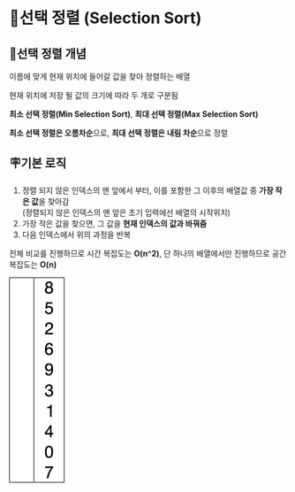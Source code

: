 # 🔑선택 정렬 (Selection Sort)



## 🎇선택 정렬 개념
이름에 맞게 현재 위치에 들어갈 값을 찾아 정렬하는 배열  

현재 위치에 저장 될 값의 크기에 따라 두 개로 구분됨  

**최소 선택 정렬(Min Selection Sort)**, **최대 선택 정렬(Max Selection Sort)**  

**최소 선택 정렬은 오름차순**으로, **최대 선택 정렬은 내림 차순**으로 정렬  

## 🪧기본 로직

1. 정렬 되지 않은 인덱스의 맨 앞에서 부터, 이를 포함한 그 이후의 배열값 중 **가장 작은 값**을 찾아감  
(정렬되지 않은 인덱스의 맨 앞은 초기 입력에선 배열의 시작위치)
2. 가장 작은 값을 찾으면, 그 값을 **현재 인덱스의 값과 바꿔줌** 
3. 다음 인덱스에서 위의 과정을 반복  

전체 비교를 진행하므로 시간 복잡도는 **O(n^2)**, 단 하나의 배열에서만 진행하므로 공간복잡도는 **O(n)**  

![](./img/selection.gif)  

